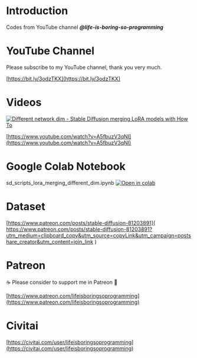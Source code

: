 # Introduction
Codes from YouTube channel ***@life-is-boring-so-programming***

# YouTube Channel
Please subscribe to my YouTube channel, thank you very much. 

[https://bit.ly/3odzTKX](https://bit.ly/3odzTKX)

# Videos
[![Different network dim - Stable Diffusion merging LoRA models with How To](https://img.youtube.com/vi/A5fbuzV3qNI/sddefault.jpg)](https://www.youtube.com/watch?v=A5fbuzV3qNI)

[https://www.youtube.com/watch?v=A5fbuzV3qNI](https://www.youtube.com/watch?v=A5fbuzV3qNI)

# Google Colab Notebook
sd_scripts_lora_merging_different_dim.ipynb [![Open in colab](https://colab.research.google.com/assets/colab-badge.svg)](https://colab.research.google.com/github/lifeisboringsoprogramming/youtube/blob/master/0009-merging-different-network-dim-lora-models/sd_scripts_lora_merging_different_dim.ipynb)


# Dataset
[https://www.patreon.com/posts/stable-diffusion-81203891](
https://www.patreon.com/posts/stable-diffusion-81203891?utm_medium=clipboard_copy&utm_source=copyLink&utm_campaign=postshare_creator&utm_content=join_link
)

# Patreon
☕️ Please consider to support me in Patreon 🍻

[https://www.patreon.com/lifeisboringsoprogramming](https://www.patreon.com/lifeisboringsoprogramming)

# Civitai
[https://civitai.com/user/lifeisboringsoprogramming](https://civitai.com/user/lifeisboringsoprogramming)
